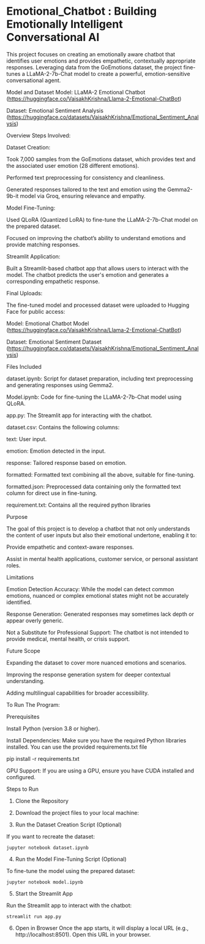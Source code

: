 # Emotional_Chatbot : Building Emotionally Intelligent Conversational AI

This project focuses on creating an emotionally aware chatbot that identifies user emotions and provides empathetic, contextually appropriate responses. Leveraging data from the GoEmotions dataset, the project fine-tunes a LLaMA-2-7b-Chat model to create a powerful, emotion-sensitive conversational agent.

Model and Dataset
  Model: LLaMA-2 Emotional Chatbot (https://huggingface.co/VaisakhKrishna/Llama-2-Emotional-ChatBot)
	
  Dataset: Emotional Sentiment Analysis (https://huggingface.co/datasets/VaisakhKrishna/Emotional_Sentiment_Analysis)

  
Overview
Steps Involved:

Dataset Creation:

Took 7,000 samples from the GoEmotions dataset, which provides text and the associated user emotion (28 different emotions).

Performed text preprocessing for consistency and cleanliness.

Generated responses tailored to the text and emotion using the Gemma2-9b-it model via Groq, ensuring relevance and empathy.


Model Fine-Tuning:

Used QLoRA (Quantized LoRA) to fine-tune the LLaMA-2-7b-Chat model on the prepared dataset.

Focused on improving the chatbot’s ability to understand emotions and provide matching responses.


Streamlit Application:

Built a Streamlit-based chatbot app that allows users to interact with the model.
The chatbot predicts the user's emotion and generates a corresponding empathetic response.


Final Uploads:

The fine-tuned model and processed dataset were uploaded to Hugging Face for public access:

Model: Emotional Chatbot Model (https://huggingface.co/VaisakhKrishna/Llama-2-Emotional-ChatBot)

Dataset: Emotional Sentiment Dataset (https://huggingface.co/datasets/VaisakhKrishna/Emotional_Sentiment_Analysis)

Files Included

dataset.ipynb: Script for dataset preparation, including text preprocessing and generating responses using Gemma2.

Model.ipynb: Code for fine-tuning the LLaMA-2-7b-Chat model using QLoRA.

app.py: The Streamlit app for interacting with the chatbot.

dataset.csv: Contains the following columns:

  text: User input.
	
  emotion: Emotion detected in the input.

  response: Tailored response based on emotion.
	
  formatted: Formatted text combining all the above, suitable for fine-tuning.
	
formatted.json: Preprocessed data containing only the formatted text column for direct use in fine-tuning.

requirement.txt: Contains all the required python libraries


Purpose

The goal of this project is to develop a chatbot that not only understands the content of user inputs but also their emotional undertone, enabling it to:

Provide empathetic and context-aware responses.
 
Assist in mental health applications, customer service, or personal assistant roles.


Limitations

Emotion Detection Accuracy: While the model can detect common emotions, nuanced or complex emotional states might not be accurately identified.

Response Generation: Generated responses may sometimes lack depth or appear overly generic.

Not a Substitute for Professional Support: The chatbot is not intended to provide medical, mental health, or crisis support.


Future Scope

Expanding the dataset to cover more nuanced emotions and scenarios.

Improving the response generation system for deeper contextual understanding.

Adding multilingual capabilities for broader accessibility.


To Run The Program:

Prerequisites

Install Python (version 3.8 or higher).

Install Dependencies: Make sure you have the required Python libraries installed. You can use the provided requirements.txt file 

  pip install -r requirements.txt
	
GPU Support: If you are using a GPU, ensure you have CUDA installed and configured.

Steps to Run

1. Clone the Repository
   
2. Download the project files to your local machine:

3. Run the Dataset Creation Script (Optional)

If you want to recreate the dataset:
  
	jupyter notebook dataset.ipynb

4. Run the Model Fine-Tuning Script (Optional)

To fine-tune the model using the prepared dataset:
  
	jupyter notebook model.ipynb

5. Start the Streamlit App

Run the Streamlit app to interact with the chatbot:
  
	streamlit run app.py

6. Open in Browser
Once the app starts, it will display a local URL (e.g., http://localhost:8501). Open this URL in your browser.
